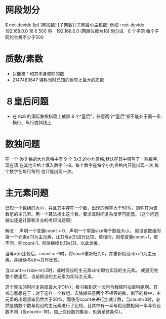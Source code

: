 # 网段划分
$ net-devide [ip] [网段数] [子网数] [子网最小主机数]
例如 : net-devide 192.168.0.0 18 6 500
将　192.168.0.0 (网段位数为18) 划分成　6 个子网 每个子网的主机不少于500

# 质数/素数
- 只能被 1 和其本身整除的数
- 2147483647 堪称当时已知的世界上最大的质数

# ８皇后问题
- 在 8x8 的国际象棋棋盘上放置 8 个“皇后”，任意两个“皇后”都不能处于同一条横行、纵行或斜线上

# 数独问题
在一个 9x9 格的大九宫格中有 9 个 3x3 的小九宫格,默认在其中填写了一些数字,现在请
在其他空格上填入数字 1~9。每个数字在每个小九宫格内只能出现一次,每个数字在每行每列
也只能出现一次。

# 主元素问题
已知一个数组的大小，并且其中存在一个数，出现的频率大于50%，则称其为该数组的主元素。用一个算法找出这个数，要求其时间复杂度尽可能低。（这个问题貌似还是计算机专业的考研试题啊）

解法：
声明一个变量count = 0，声明一个常量size等于数组大小。
假设该数组的第一个元素a(1)为主元素，让其与a(2)进行比较，若相同，则使变量count+1，若不同，则count-1。然后继续比较a(3)。以此类推。

当与a(n)比较后，count = -1时，将count重新归为0，并重新假设a(n+1)为主元素，并继续与a(n+2)作比较。

当count>=(size-m)/2时，此时假设的主元素a(m)即为实际的主元素。
或遍历完整个数组后，当前假设的主元素为实际主元素。

这个算法的时间复杂度最大才O(N)，看书看到这一段时令我顿时拍案叫绝啊。其核心思想在于：对于这样一个数组，去除掉任意两个不相等的数，剩下的数中，主元素的出现频率仍然大于50%。而使用count来进行加减计数，当count=0时，必然是偶数个数与假设的主元素进行了比较，且其中有一半与假设数相同一半与假设数不同（当count=-1时，加上假设数的集合，也满足该条件）。
